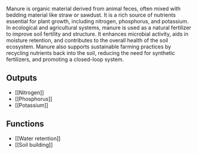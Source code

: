 Manure is organic material derived from animal feces, often mixed with bedding material like straw or sawdust. It is a rich source of nutrients essential for plant growth, including nitrogen, phosphorus, and potassium. In ecological and agricultural systems, manure is used as a natural fertilizer to improve soil fertility and structure. It enhances microbial activity, aids in moisture retention, and contributes to the overall health of the soil ecosystem. Manure also supports sustainable farming practices by recycling nutrients back into the soil, reducing the need for synthetic fertilizers, and promoting a closed-loop system.

## Outputs
- [[Nitrogen]]
- [[Phosphorus]]
- [[Potassium]]

## Functions
- [[Water retention]]
- [[Soil building]]